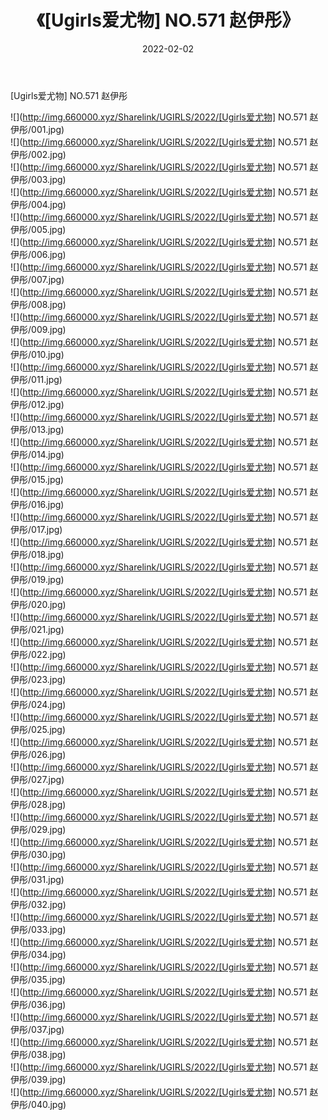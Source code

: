 ﻿---
layout: post
title:  《[Ugirls爱尤物] NO.571 赵伊彤》
date:   2022-02-02
img: http://img.660000.xyz/Sharelink/UGIRLS/2022/[Ugirls爱尤物] NO.571 赵伊彤/000.jpg
categories: [美女, 清纯, 唯美]
---

[Ugirls爱尤物] NO.571 赵伊彤

 ![](http://img.660000.xyz/Sharelink/UGIRLS/2022/[Ugirls爱尤物] NO.571 赵伊彤/001.jpg) <br>![](http://img.660000.xyz/Sharelink/UGIRLS/2022/[Ugirls爱尤物] NO.571 赵伊彤/002.jpg) <br>![](http://img.660000.xyz/Sharelink/UGIRLS/2022/[Ugirls爱尤物] NO.571 赵伊彤/003.jpg) <br>![](http://img.660000.xyz/Sharelink/UGIRLS/2022/[Ugirls爱尤物] NO.571 赵伊彤/004.jpg) <br>![](http://img.660000.xyz/Sharelink/UGIRLS/2022/[Ugirls爱尤物] NO.571 赵伊彤/005.jpg) <br>![](http://img.660000.xyz/Sharelink/UGIRLS/2022/[Ugirls爱尤物] NO.571 赵伊彤/006.jpg) <br>![](http://img.660000.xyz/Sharelink/UGIRLS/2022/[Ugirls爱尤物] NO.571 赵伊彤/007.jpg) <br>![](http://img.660000.xyz/Sharelink/UGIRLS/2022/[Ugirls爱尤物] NO.571 赵伊彤/008.jpg) <br>![](http://img.660000.xyz/Sharelink/UGIRLS/2022/[Ugirls爱尤物] NO.571 赵伊彤/009.jpg) <br>![](http://img.660000.xyz/Sharelink/UGIRLS/2022/[Ugirls爱尤物] NO.571 赵伊彤/010.jpg) <br>![](http://img.660000.xyz/Sharelink/UGIRLS/2022/[Ugirls爱尤物] NO.571 赵伊彤/011.jpg) <br>![](http://img.660000.xyz/Sharelink/UGIRLS/2022/[Ugirls爱尤物] NO.571 赵伊彤/012.jpg) <br>![](http://img.660000.xyz/Sharelink/UGIRLS/2022/[Ugirls爱尤物] NO.571 赵伊彤/013.jpg) <br>![](http://img.660000.xyz/Sharelink/UGIRLS/2022/[Ugirls爱尤物] NO.571 赵伊彤/014.jpg) <br>![](http://img.660000.xyz/Sharelink/UGIRLS/2022/[Ugirls爱尤物] NO.571 赵伊彤/015.jpg) <br>![](http://img.660000.xyz/Sharelink/UGIRLS/2022/[Ugirls爱尤物] NO.571 赵伊彤/016.jpg) <br>![](http://img.660000.xyz/Sharelink/UGIRLS/2022/[Ugirls爱尤物] NO.571 赵伊彤/017.jpg) <br>![](http://img.660000.xyz/Sharelink/UGIRLS/2022/[Ugirls爱尤物] NO.571 赵伊彤/018.jpg) <br>![](http://img.660000.xyz/Sharelink/UGIRLS/2022/[Ugirls爱尤物] NO.571 赵伊彤/019.jpg) <br>![](http://img.660000.xyz/Sharelink/UGIRLS/2022/[Ugirls爱尤物] NO.571 赵伊彤/020.jpg) <br>![](http://img.660000.xyz/Sharelink/UGIRLS/2022/[Ugirls爱尤物] NO.571 赵伊彤/021.jpg) <br>![](http://img.660000.xyz/Sharelink/UGIRLS/2022/[Ugirls爱尤物] NO.571 赵伊彤/022.jpg) <br>![](http://img.660000.xyz/Sharelink/UGIRLS/2022/[Ugirls爱尤物] NO.571 赵伊彤/023.jpg) <br>![](http://img.660000.xyz/Sharelink/UGIRLS/2022/[Ugirls爱尤物] NO.571 赵伊彤/024.jpg) <br>![](http://img.660000.xyz/Sharelink/UGIRLS/2022/[Ugirls爱尤物] NO.571 赵伊彤/025.jpg) <br>![](http://img.660000.xyz/Sharelink/UGIRLS/2022/[Ugirls爱尤物] NO.571 赵伊彤/026.jpg) <br>![](http://img.660000.xyz/Sharelink/UGIRLS/2022/[Ugirls爱尤物] NO.571 赵伊彤/027.jpg) <br>![](http://img.660000.xyz/Sharelink/UGIRLS/2022/[Ugirls爱尤物] NO.571 赵伊彤/028.jpg) <br>![](http://img.660000.xyz/Sharelink/UGIRLS/2022/[Ugirls爱尤物] NO.571 赵伊彤/029.jpg) <br>![](http://img.660000.xyz/Sharelink/UGIRLS/2022/[Ugirls爱尤物] NO.571 赵伊彤/030.jpg) <br>![](http://img.660000.xyz/Sharelink/UGIRLS/2022/[Ugirls爱尤物] NO.571 赵伊彤/031.jpg) <br>![](http://img.660000.xyz/Sharelink/UGIRLS/2022/[Ugirls爱尤物] NO.571 赵伊彤/032.jpg) <br>![](http://img.660000.xyz/Sharelink/UGIRLS/2022/[Ugirls爱尤物] NO.571 赵伊彤/033.jpg) <br>![](http://img.660000.xyz/Sharelink/UGIRLS/2022/[Ugirls爱尤物] NO.571 赵伊彤/034.jpg) <br>![](http://img.660000.xyz/Sharelink/UGIRLS/2022/[Ugirls爱尤物] NO.571 赵伊彤/035.jpg) <br>![](http://img.660000.xyz/Sharelink/UGIRLS/2022/[Ugirls爱尤物] NO.571 赵伊彤/036.jpg) <br>![](http://img.660000.xyz/Sharelink/UGIRLS/2022/[Ugirls爱尤物] NO.571 赵伊彤/037.jpg) <br>![](http://img.660000.xyz/Sharelink/UGIRLS/2022/[Ugirls爱尤物] NO.571 赵伊彤/038.jpg) <br>![](http://img.660000.xyz/Sharelink/UGIRLS/2022/[Ugirls爱尤物] NO.571 赵伊彤/039.jpg) <br>![](http://img.660000.xyz/Sharelink/UGIRLS/2022/[Ugirls爱尤物] NO.571 赵伊彤/040.jpg) <br>